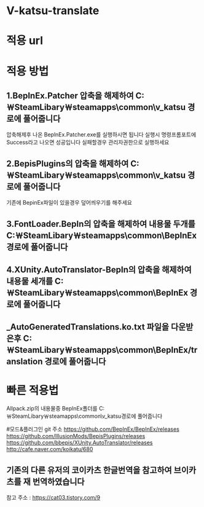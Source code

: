 # V-katsu-translate

# 적용 url 

# 적용 방법
## 1.BepInEx.Patcher 압축을 해제하여 C:￦SteamLibary￦steamapps\common\v_katsu 경로에 풀어줍니다
압축해제후 나온 BeplnEx.Patcher.exe를 실행하시면 됩니다 실행시 명령프롬포트에 Success라고 나오면 성공입니다 실패할경우 관리자권한으로 실행하세요

## 2.BepisPlugins의 압축을 해제하여 C:￦SteamLibary￦steamapps\common\v_katsu 경로에 풀어줍니다
기존에 BepinEx파일이 있을경우 덮어씌우기를 해주세요

## 3.FontLoader.BepIn의 압축을 해제하여 내용물 두개를 C:￦SteamLibary￦steamapps\common\BepInEx 경로에 풀어줍니다

## 4.XUnity.AutoTranslator-BepIn의 압축을 해제하여 내용물 세개를 C:￦SteamLibary￦steamapps\common\BepInEx 경로에 풀어줍니다

## _AutoGeneratedTranslations.ko.txt 파일을 다운받은후 C:￦SteamLibary￦steamapps\common\BepInEx/translation 경로에 풀어줍니다


# 빠른 적용법
Allpack.zip의 내용물중 BeplnEx폴더를 C:￦SteamLibary￦steamapps\common\v_katsu경로에 풀어줍니다

#모드&플러그인 git 주소
https://github.com/BepInEx/BepInEx/releases
https://github.com/IllusionMods/BepisPlugins/releases
https://github.com/bbepis/XUnity.AutoTranslator/releases
http://cafe.naver.com/koikatu/680

## 기존의 다른 유저의 코이카츠 한글번역을 참고하여 브이카츠를 재 번역하였습니다
참고 주소 : https://cat03.tistory.com/9
